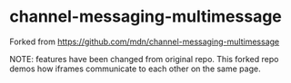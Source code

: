 # channel-messaging-multimessage
Forked from https://github.com/mdn/channel-messaging-multimessage

NOTE: features have been changed from original repo. This forked repo demos how iframes communicate to each other on the same page.
